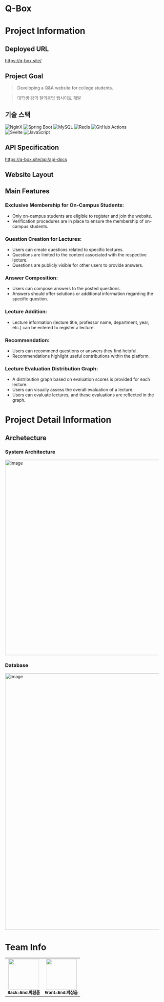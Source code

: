 # Q-Box

# Project Information

## Deployed URL
https://q-box.site/

## Project Goal
>Developing a Q&A website for college students.

>대학생 강의 질의응답 웹사이트 개발

## 기술 스택
![NginX](https://img.shields.io/badge/NginX-009639.svg?&style=for-the-badge&logo=NginX&logoColor=black)
![Spring Boot](https://img.shields.io/badge/SpringBoot-6DB33F.svg?&style=for-the-badge&logo=SpringBoot&logoColor=black)
![MySQL](https://img.shields.io/badge/MySQL-4479A1.svg?&style=for-the-badge&logo=MySQL&logoColor=black)
![Redis](https://img.shields.io/badge/Redis-DC382D.svg?&style=for-the-badge&logo=Redis&logoColor=black)
![GitHub Actions](https://img.shields.io/badge/GitHubActions-2088FF.svg?&style=for-the-badge&logo=GitHubActions&logoColor=black)
<br/>
![Svelte](https://img.shields.io/badge/Svelte-FF3E00.svg?&style=for-the-badge&logo=Svelte&logoColor=black)
![JavaScript](https://img.shields.io/badge/JavaScript-F7DF1E.svg?&style=for-the-badge&logo=JavaScript&logoColor=black)

## API Specification
https://q-box.site/api/api-docs

## Website Layout

## Main Features

### Exclusive Membership for On-Campus Students:
- Only on-campus students are eligible to register and join the website.
- Verification procedures are in place to ensure the membership of on-campus students.

### Question Creation for Lectures:
- Users can create questions related to specific lectures.
- Questions are limited to the content associated with the respective lecture.
- Questions are publicly visible for other users to provide answers.

### Answer Composition:
- Users can compose answers to the posted questions.
- Answers should offer solutions or additional information regarding the specific question.

### Lecture Addition:
- Lecture information (lecture title, professor name, department, year, etc.) can be entered to register a lecture.

### Recommendation:
- Users can recommend questions or answers they find helpful.
- Recommendations highlight useful contributions within the platform.

### Lecture Evaluation Distribution Graph:
- A distribution graph based on evaluation scores is provided for each lecture.
- Users can visually assess the overall evaluation of a lecture.
- Users can evaluate lectures, and these evaluations are reflected in the graph.

# Project Detail Information
## Archetecture
### System Architecture
<img width="639" alt="image" src="https://github.com/q-box-team/.github/assets/55674648/e14ce224-b142-4d1c-9fa0-4c8555f0c63b">

### Database
<img width="839" alt="image" src="https://github.com/q-box-team/.github/assets/55674648/6605edef-79f7-48f1-8692-b943eb4c675f">

# Team Info
<table>
  <tbody>
    <tr>
      <td align="center"><a href="https://github.com/phjppo0918"><img src="https://avatars.githubusercontent.com/u/55674648?v=4" width="100px;" alt=""/><br /><sub><b>Back-End 박현준</b></sub></a><br /></td>
      <td align="center"><a href="https://github.com/onlyoon"><img src="https://avatars.githubusercontent.com/u/58201514?v=4" width="100px;" alt=""/><br /><sub><b>Front-End 박상윤</b></sub></a><br /></td>
    </tr>
  </tbody>
</table>
